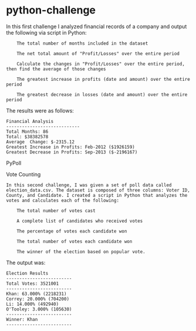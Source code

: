 # python-challenge

In this first challenge I analyzed financial records of a company and output the following via script in Python:

        The total number of months included in the dataset

        The net total amount of "Profit/Losses" over the entire period

        Calculate the changes in "Profit/Losses" over the entire period, then find the average of those changes

        The greatest increase in profits (date and amount) over the entire period

        The greatest decrease in losses (date and amount) over the entire period

The results were as follows:

    Financial Analysis
    ----------------------------
    Total Months: 86
    Total: $38382578
    Average  Change: $-2315.12
    Greatest Increase in Profits: Feb-2012 ($1926159)
    Greatest Decrease in Profits: Sep-2013 ($-2196167)


PyPoll

Vote Counting

    In this second challenge, I was given a set of poll data called election_data.csv. The dataset is composed of three columns: Voter ID, County, and Candidate. I created a script in Python that analyzes the votes and calculates each of the following:

        The total number of votes cast

        A complete list of candidates who received votes

        The percentage of votes each candidate won

        The total number of votes each candidate won

        The winner of the election based on popular vote.

The output was:

    Election Results
    -------------------------
    Total Votes: 3521001
    -------------------------
    Khan: 63.000% (2218231)
    Correy: 20.000% (704200)
    Li: 14.000% (492940)
    O'Tooley: 3.000% (105630)
    -------------------------
    Winner: Khan
    -------------------------

